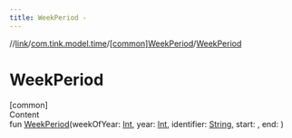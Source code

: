 ```yaml
---
title: WeekPeriod -
---
```

//[link](../../index.md)/[com.tink.model.time](../index.md)/[[common]WeekPeriod](index.md)/[WeekPeriod](-week-period.md)



# WeekPeriod  
[common]  
Content  
fun [WeekPeriod](-week-period.md)(weekOfYear: [Int](https://kotlinlang.org/api/latest/jvm/stdlib/kotlin/-int/index.html), year: [Int](https://kotlinlang.org/api/latest/jvm/stdlib/kotlin/-int/index.html), identifier: [String](https://kotlinlang.org/api/latest/jvm/stdlib/kotlin/-string/index.html), start: <ERROR CLASS>, end: <ERROR CLASS>)  



